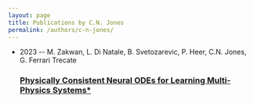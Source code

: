 ```yaml
---
layout: page
title: Publications by C.N. Jones
permalink: /authors/c-n-jones/
---
```


<ul class="post-list">
<li><span class='post-meta'>2023 -- M. Zakwan, L. Di Natale, B. Svetozarevic, P. Heer, C.N. Jones, G. Ferrari Trecate</span><h3><a class='post-link' href='../../physically-consistent-neural-odes-for-learning-multi-physics-systems'>Physically Consistent Neural ODEs for Learning Multi-Physics Systems*</a></h3></li>

</ul>
